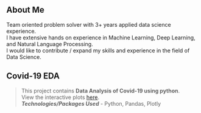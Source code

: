 ## About Me

Team oriented problem solver with 3+ years applied data science experience. <br/> I have extensive hands on experience in Machine Learning, Deep Learning, and Natural Language Processing.<br> I would like to contribute / expand my skills and experience in the field of Data Science.

## Covid-19 EDA

> This project contains <b>Data Analysis of Covid-19 using python</b>.<br/>
> View the interactive plots [here](https://nbviewer.jupyter.org/github/smithakannur19/Data-Science-Projects/blob/4cf7af2b5061868c80875bfcf99922f64a5a212c/Covid-19/COVID19_EDA.ipynb).<br/>
> <b><i>Technologies/Packages Used</i></b> - Python, Pandas, Plotly
